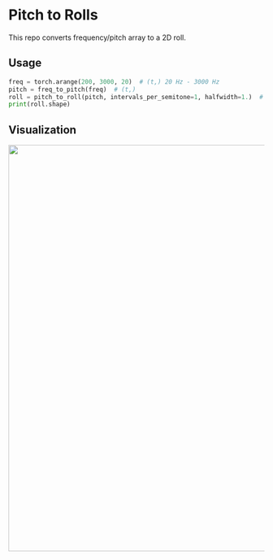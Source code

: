 # Pitch to Rolls

This repo converts frequency/pitch array to a 2D roll.

## Usage

```python
freq = torch.arange(200, 3000, 20)  # (t,) 20 Hz - 3000 Hz
pitch = freq_to_pitch(freq)  # (t,)
roll = pitch_to_roll(pitch, intervals_per_semitone=1, halfwidth=1.)  # (t, f)
print(roll.shape)
```

## Visualization

<img src="https://github.com/user-attachments/files/21072415/out.pdf" width="800">
